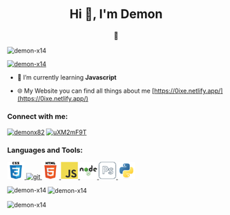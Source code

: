 <h1 align="center">Hi 👋, I'm Demon</h1>
<h3 align="center">👶</h3>

<p align="left"> <img src="https://komarev.com/ghpvc/?username=demon-x14&label=Profile%20views&color=0e75b6&style=flat" alt="demon-x14" /> </p>

<p align="left"> <a href="https://github.com/ryo-ma/github-profile-trophy"><img src="https://github-profile-trophy.vercel.app/?username=demon-x14" alt="demon-x14" /></a> </p>

- 🌱 I’m currently learning **Javascript**

- 🌐 My Website you can find all things about me [https://0ixe.netlify.app/](https://0ixe.netlify.app/)

<h3 align="left">Connect with me:</h3>
<p align="left">
<a href="https://www.youtube.com/c/demonx82" target="blank"><img align="center" src="https://raw.githubusercontent.com/rahuldkjain/github-profile-readme-generator/master/src/images/icons/Social/youtube.svg" alt="demonx82" height="30" width="40" /></a>
<a href="https://discord.gg/uXM2mF9T" target="blank"><img align="center" src="https://raw.githubusercontent.com/rahuldkjain/github-profile-readme-generator/master/src/images/icons/Social/discord.svg" alt="uXM2mF9T" height="30" width="40" /></a>
</p>

<h3 align="left">Languages and Tools:</h3>
<p align="left"> <a href="https://www.w3schools.com/css/" target="_blank" rel="noreferrer"> <img src="https://raw.githubusercontent.com/devicons/devicon/master/icons/css3/css3-original-wordmark.svg" alt="css3" width="40" height="40"/> </a> <a href="https://git-scm.com/" target="_blank" rel="noreferrer"> <img src="https://www.vectorlogo.zone/logos/git-scm/git-scm-icon.svg" alt="git" width="40" height="40"/> </a> <a href="https://www.w3.org/html/" target="_blank" rel="noreferrer"> <img src="https://raw.githubusercontent.com/devicons/devicon/master/icons/html5/html5-original-wordmark.svg" alt="html5" width="40" height="40"/> </a> <a href="https://developer.mozilla.org/en-US/docs/Web/JavaScript" target="_blank" rel="noreferrer"> <img src="https://raw.githubusercontent.com/devicons/devicon/master/icons/javascript/javascript-original.svg" alt="javascript" width="40" height="40"/> </a> <a href="https://nodejs.org" target="_blank" rel="noreferrer"> <img src="https://raw.githubusercontent.com/devicons/devicon/master/icons/nodejs/nodejs-original-wordmark.svg" alt="nodejs" width="40" height="40"/> </a> <a href="https://www.photoshop.com/en" target="_blank" rel="noreferrer"> <img src="https://raw.githubusercontent.com/devicons/devicon/master/icons/photoshop/photoshop-line.svg" alt="photoshop" width="40" height="40"/> </a> <a href="https://www.python.org" target="_blank" rel="noreferrer"> <img src="https://raw.githubusercontent.com/devicons/devicon/master/icons/python/python-original.svg" alt="python" width="40" height="40"/> </a> </p>

<p><img align="left" src="https://github-readme-stats.vercel.app/api/top-langs?username=demon-x14&show_icons=true&locale=en&layout=compact" alt="demon-x14" /></p>

<p>&nbsp;<img align="center" src="https://github-readme-stats.vercel.app/api?username=demon-x14&show_icons=true&locale=en" alt="demon-x14" /></p>

<p><img align="center" src="https://github-readme-streak-stats.herokuapp.com/?user=demon-x14&" alt="demon-x14" /></p>
